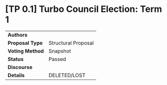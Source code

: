 # \[TP 0.1] Turbo Council Election: Term 1

|                   |                     |
| ----------------- | ------------------- |
| **Authors**       |                     |
| **Proposal Type** | Structural Proposal |
| **Voting Method** | Snapshot            |
| **Status**        | Passed              |
| **Discourse**     |                     |
| **Details**       | DELETED/LOST        |
